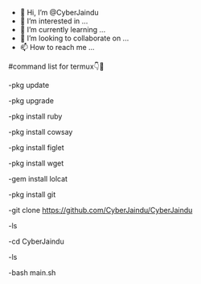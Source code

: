 - 👋 Hi, I’m @CyberJaindu
- 👀 I’m interested in ...
- 🌱 I’m currently learning ...
- 💞️ I’m looking to collaborate on ...
- 📫 How to reach me ...

 #command list for termux👇🥲


-pkg update

-pkg upgrade

-pkg install ruby

-pkg install cowsay

-pkg install figlet

-pkg install wget

-gem install lolcat

-pkg install git

-git clone https://github.com/CyberJaindu/CyberJaindu

-ls

-cd CyberJaindu

-ls

-bash main.sh
